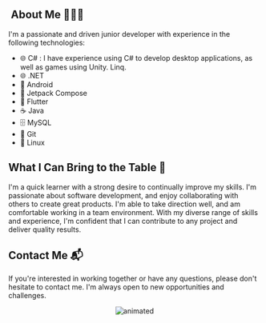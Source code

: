 <h2> About Me 🧑‍💻👋</h2>

I'm a passionate and driven junior developer with experience in the following technologies:

- 🌐 C# : I have experience using C# to develop desktop applications, as well as games using Unity. Linq. 
- 🌐 .NET
- 📱 Android
- 🎨 Jetpack Compose
- 🦋 Flutter
- ☕ Java
- 🗄️ MySQL
- 🌲 Git
- 🐧 Linux

<h2>What I Can Bring to the Table 💪</h2>

I'm a quick learner with a strong desire to continually improve my skills. I'm passionate about software development, and enjoy collaborating with others to create great products. I'm able to take direction well, and am comfortable working in a team environment. With my diverse range of skills and experience, I'm confident that I can contribute to any project and deliver quality results.

<h2>Contact Me 📬</h2>

If you're interested in working together or have any questions, please don't hesitate to contact me. I'm always open to new opportunities and challenges.


<p align="center">
  <img src="https://i.makeagif.com/media/8-17-2015/ow6u2T.gif" alt="animated" />
</p>
